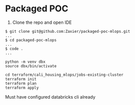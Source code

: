 # Packaged POC

1. Clone the repo and open IDE

```
$ git clone git@github.com:Zaxier/packaged-poc-mlops.git
...
$ cd packaged-poc-mlops
...
$ code .
...
```

```
python -m venv dbx
source dbx/bin/activate
```

```
cd terraform/cali_housing_mlops/jobs-existing-cluster
terraform init
terraform plan
terraform apply

```

Must have configured databricks cli already


